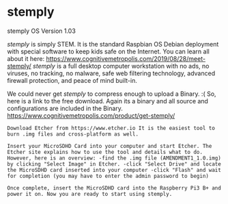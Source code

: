 # stemply
stemply OS Version 1.03

*stemply* is simply STEM. It is the standard Raspbian OS Debian deployment with special software to keep kids safe on the Internet. You can learn all about it here: https://www.cognitivemetropolis.com/2019/08/28/meet-stemply/   *stemply* is a full desktop computer workstation with no ads, no viruses, no tracking, no malware, safe web filtering technology, advanced firewall protection, and peace of mind built-in. 

 We could never get *stemply* to compress enough to upload a Binary. :(  So, here is a link to the free download. Again its a binary and all source and configurations are included in the Binary. https://www.cognitivemetropolis.com/product/get-stemply/
 
    Download Etcher from https://www.etcher.io It is the easiest tool to burn .img files and cross-platform as well.

    Insert your MicroSDHD Card into your computer and start Etcher. The Etcher site explains how to use the tool and details what to do. However, here is an overview: -find the .img file (AMENDMENT1_1.0.img) by clicking "Select Image" in Etcher. -click "Select Drive" and locate the MicroSDHD card inserted into your computer -click "Flash" and wait for completion (you may have to enter the admin password to begin)

    Once complete, insert the MicroSDHD card into the Raspberry Pi3 B+ and power it on. Now you are ready to start using stemply.
